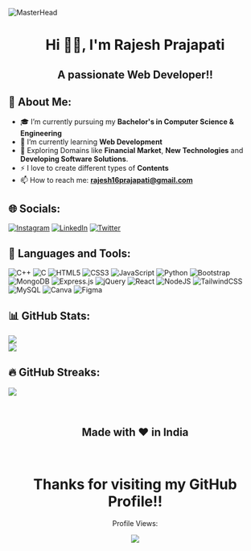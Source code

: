 ![MasterHead](https://firebasestorage.googleapis.com/v0/b/flexi-coding.appspot.com/o/dempgi7-520f8d5f-63d4-4453-8822-dbc149ae27f8.gif?alt=media&token=91c0c7b2-93c3-4029-b011-1a8703c5730d)
<h1 align="center"> Hi 👋🏻, I'm Rajesh Prajapati </br> 
</h1>
<h2 align="center"> A passionate Web Developer!! </h2>

## 💫 About Me:
- 🎓 I’m currently pursuing my **Bachelor's in Computer Science & Engineering**
- 🌱 I’m currently learning **Web Development**
- 💸 Exploring Domains like **Financial Market**, **New Technologies** and **Developing Software Solutions**.
- ⚡ I love to create different types of **Contents**
- 📫 How to reach me: **rajesh16prajapati@gmail.com**

## 🌐 Socials:
[![Instagram](https://img.shields.io/badge/Instagram-%23E4405F.svg?logo=Instagram&logoColor=white)](https://instagram.com/__raajesh_)
[![LinkedIn](https://img.shields.io/badge/LinkedIn-%230077B5.svg?logo=linkedin&logoColor=white)](https://www.linkedin.com/in/rajesh-prajapati-766807254)
[![Twitter](https://img.shields.io/badge/Twitter-%231DA1F2.svg?logo=Twitter&logoColor=white)](https://twitter.com/MyselfRaajesh)

## 🚀 Languages and Tools:
![C++](https://img.shields.io/badge/c++-%2300599C.svg?style=for-the-badge&logo=c%2B%2B&logoColor=white)
![C](https://img.shields.io/badge/C-00599C?style=for-the-badge&logo=c&logoColor=white)
![HTML5](https://img.shields.io/badge/html5-%23E34F26.svg?style=for-the-badge&logo=html5&logoColor=white)
![CSS3](https://img.shields.io/badge/css3-%231572B6.svg?style=for-the-badge&logo=css3&logoColor=white)
![JavaScript](https://img.shields.io/badge/javascript-%23323330.svg?style=for-the-badge&logo=javascript&logoColor=%23F7DF1E)
![Python](https://img.shields.io/badge/python-3670A0?style=for-the-badge&logo=python&logoColor=ffdd54)
![Bootstrap](https://img.shields.io/badge/bootstrap-%23563D7C.svg?style=for-the-badge&logo=bootstrap&logoColor=white)
![MongoDB](https://img.shields.io/badge/MongoDB-%234ea94b.svg?style=for-the-badge&logo=mongodb&logoColor=white)
![Express.js](https://img.shields.io/badge/express.js-%23404d59.svg?style=for-the-badge&logo=express&logoColor=%2361DAFB)
![jQuery](https://img.shields.io/badge/jquery-%230769AD.svg?style=for-the-badge&logo=jquery&logoColor=white)
![React](https://img.shields.io/badge/react-%2320232a.svg?style=for-the-badge&logo=react&logoColor=%2361DAFB)
![NodeJS](https://img.shields.io/badge/node.js-6DA55F?style=for-the-badge&logo=node.js&logoColor=white)
![TailwindCSS](https://img.shields.io/badge/tailwindcss-%2338B2AC.svg?style=for-the-badge&logo=tailwind-css&logoColor=white)
![MySQL](https://img.shields.io/badge/mysql-%2300f.svg?style=for-the-badge&logo=mysql&logoColor=white)
![Canva](https://img.shields.io/badge/Canva-%2300C4CC.svg?style=for-the-badge&logo=Canva&logoColor=white)
![Figma](https://img.shields.io/badge/figma-%23F24E1E.svg?style=for-the-badge&logo=figma&logoColor=white)

## 📊 GitHub Stats:
![](https://github-readme-stats.vercel.app/api?username=raajesh3108&show_icons=true&hide=issues&rank_icon=github)<br/>
![](https://github-readme-stats.vercel.app/api/top-langs/?username=raajesh3108&theme=dark&hide_border=false&include_all_commits=true&count_private=true&layout=compact)

## 🔥 GitHub Streaks:
![](https://github-readme-streak-stats.herokuapp.com?user=raajesh3108&theme=dark&border_radius=7)

<br>
  <h2 align="center"> Made with ❤️ in India </h2>
<br>

<h1 align="center"> Thanks for visiting my GitHub Profile!! </br>
</h1>
  <p align="center"> Profile Views: </p>
  <p align="center">
    <img src="https://profile-counter.glitch.me/raajesh3108/count.svg">
  </p>
